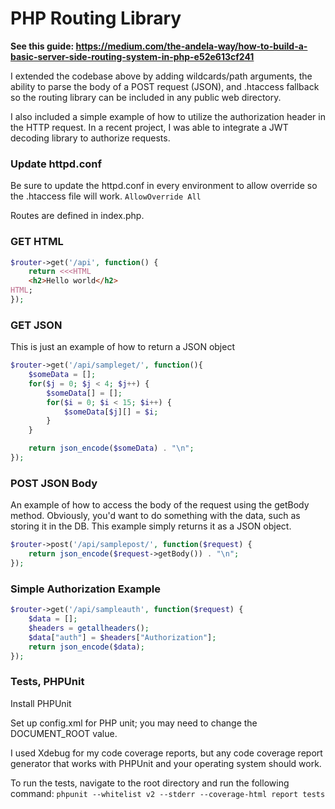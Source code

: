 # PHP Routing Library

**See this guide: https://medium.com/the-andela-way/how-to-build-a-basic-server-side-routing-system-in-php-e52e613cf241**

I extended the codebase above by adding wildcards/path arguments, the ability to parse the body of a POST request (JSON), and .htaccess fallback so the routing library can be included in any public web directory. 

I also included a simple example of how to utilize the authorization header in the HTTP request. In a recent project, I was able to integrate a JWT decoding library to authorize requests.

### Update httpd.conf
Be sure to update the httpd.conf in every environment to allow override so the .htaccess file will work.
`AllowOverride All`

Routes are defined in index.php.

### GET HTML
```php
$router->get('/api', function() {
    return <<<HTML
    <h2>Hello world</h2>
HTML;
});
```

### GET JSON
This is just an example of how to return a JSON object
```php
$router->get('/api/sampleget/', function(){
    $someData = [];
    for($j = 0; $j < 4; $j++) {
        $someData[] = [];
        for($i = 0; $i < 15; $i++) {
            $someData[$j][] = $i;
        }
    }

    return json_encode($someData) . "\n";
});
```

### POST JSON Body
An example of how to access the body of the request using the getBody method. Obviously, you'd want to do something with the data, such as storing it in the DB. This example simply returns it as a JSON object.
```php
$router->post('/api/samplepost/', function($request) {
    return json_encode($request->getBody()) . "\n";
});
```

### Simple Authorization Example
```php
$router->get('/api/sampleauth', function($request) {
    $data = [];
    $headers = getallheaders();
    $data["auth"] = $headers["Authorization"];
    return json_encode($data);
});
```

### Tests, PHPUnit
Install PHPUnit

Set up config.xml for PHP unit; you may need to change the DOCUMENT_ROOT value.

I used Xdebug for my code coverage reports, but any code coverage report generator that works with PHPUnit and your operating system should work.

To run the tests, navigate to the root directory and run the following command:
`phpunit --whitelist v2 --stderr --coverage-html report tests`
